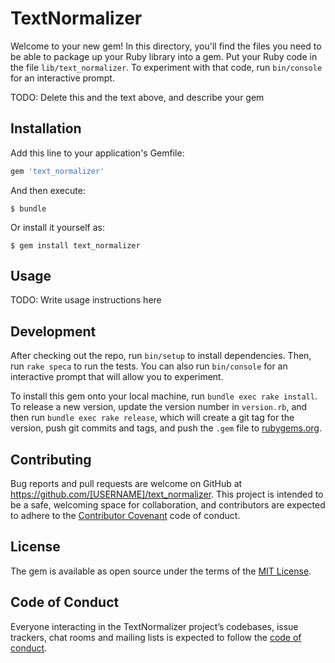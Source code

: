 # TextNormalizer

Welcome to your new gem! In this directory, you'll find the files you need to be able to package up your Ruby library into a gem. Put your Ruby code in the file `lib/text_normalizer`. To experiment with that code, run `bin/console` for an interactive prompt.

TODO: Delete this and the text above, and describe your gem

## Installation

Add this line to your application's Gemfile:

```ruby
gem 'text_normalizer'
```

And then execute:

    $ bundle

Or install it yourself as:

    $ gem install text_normalizer

## Usage

TODO: Write usage instructions here

## Development

After checking out the repo, run `bin/setup` to install dependencies. Then, run `rake speca` to run the tests. You can also run `bin/console` for an interactive prompt that will allow you to experiment.

To install this gem onto your local machine, run `bundle exec rake install`. To release a new version, update the version number in `version.rb`, and then run `bundle exec rake release`, which will create a git tag for the version, push git commits and tags, and push the `.gem` file to [rubygems.org](https://rubygems.org).

## Contributing

Bug reports and pull requests are welcome on GitHub at https://github.com/[USERNAME]/text_normalizer. This project is intended to be a safe, welcoming space for collaboration, and contributors are expected to adhere to the [Contributor Covenant](http://contributor-covenant.org) code of conduct.

## License

The gem is available as open source under the terms of the [MIT License](https://opensource.org/licenses/MIT).

## Code of Conduct

Everyone interacting in the TextNormalizer project’s codebases, issue trackers, chat rooms and mailing lists is expected to follow the [code of conduct](https://github.com/[USERNAME]/text_normalizer/blob/master/CODE_OF_CONDUCT.md).
